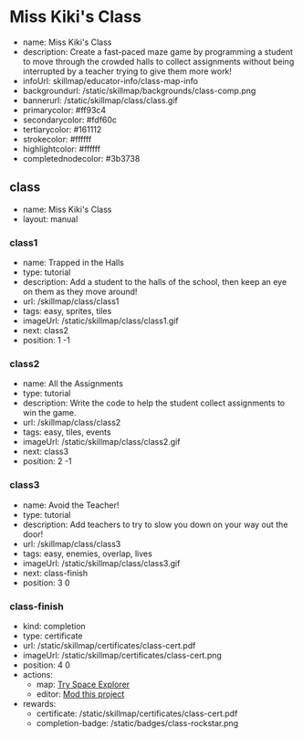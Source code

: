 # Miss Kiki's Class
* name: Miss Kiki's Class
* description: Create a fast-paced maze game by programming a student to move through the crowded halls to collect assignments without being interrupted by a teacher trying to give them more work!
* infoUrl: skillmap/educator-info/class-map-info
* backgroundurl: /static/skillmap/backgrounds/class-comp.png
* bannerurl: /static/skillmap/class/class.gif
* primarycolor: #ff93c4
* secondarycolor: #fdf60c
* tertiarycolor: #161112
* strokecolor: #ffffff
* highlightcolor: #ffffff
* completednodecolor: #3b3738

## class
* name: Miss Kiki's Class
* layout: manual

### class1
* name: Trapped in the Halls
* type: tutorial
* description: Add a student to the halls of the school, then keep an eye on them as they move around!
* url: /skillmap/class/class1
* tags: easy, sprites, tiles
* imageUrl: /static/skillmap/class/class1.gif
* next: class2
* position: 1 -1

### class2
* name: All the Assignments
* type: tutorial
* description: Write the code to help the student collect assignments to win the game.
* url: /skillmap/class/class2
* tags: easy, tiles, events
* imageUrl: /static/skillmap/class/class2.gif
* next: class3
* position: 2 -1

### class3
* name: Avoid the Teacher!
* type: tutorial
* description: Add teachers to try to slow you down on your way out the door!
* url: /skillmap/class/class3
* tags: easy, enemies, overlap, lives
* imageUrl: /static/skillmap/class/class3.gif
* next: class-finish
* position: 3 0


### class-finish
* kind: completion
* type: certificate
* url: /static/skillmap/certificates/class-cert.pdf
* imageUrl: /static/skillmap/certificates/class-cert.png
* position: 4 0
* actions:
    * map: [Try Space Explorer](/skillmap/space)
    * editor: [Mod this project](/)
* rewards:
    * certificate: /static/skillmap/certificates/class-cert.pdf
    * completion-badge: /static/badges/class-rockstar.png

